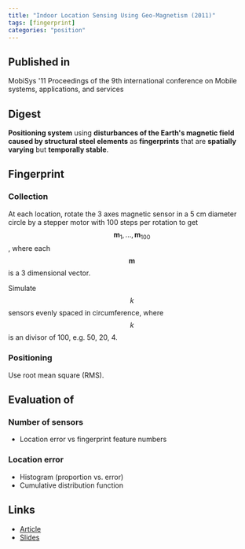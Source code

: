 ```yaml
---
title: "Indoor Location Sensing Using Geo-Magnetism (2011)"
tags: [fingerprint]
categories: "position"
---
```


## Published in
MobiSys '11 Proceedings of the 9th international conference on Mobile systems, applications, and services

## Digest
**Positioning system** using **disturbances of the Earth's magnetic field caused by structural steel elements** as **fingerprints** that are **spatially varying** but **temporally stable**.

## Fingerprint

### Collection
At each location, rotate the 3 axes magnetic sensor in a 5 cm diameter circle by a stepper motor with 100 steps per rotation to get $$\mathbf{m}_1,...,\mathbf{m}_{100}$$, where each $$\mathbf{m}$$ is a 3 dimensional vector.

Simulate $$k$$ sensors evenly spaced in circumference, where $$k$$ is an divisor of 100, e.g. 50, 20, 4.

### Positioning
Use root mean square (RMS).

## Evaluation of

### Number of sensors
- Location error vs fingerprint feature numbers

### Location error
- Histogram (proportion vs. error) 
- Cumulative distribution function

## Links
- [Article](https://www.media.mit.edu/speech/papers/2011/positioning.systems.pdf) 
- [Slides](https://sigmobile.org/mobisys/2011/slides/magnetism.pdf)